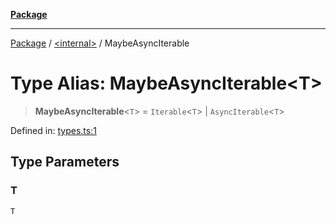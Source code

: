 [**Package**](../../README.md)

***

[Package](../../globals.md) / [\<internal\>](../README.md) / MaybeAsyncIterable

# Type Alias: MaybeAsyncIterable\<T\>

> **MaybeAsyncIterable**\<`T`\> = `Iterable`\<`T`\> \| `AsyncIterable`\<`T`\>

Defined in: [types.ts:1](https://github.com/AlexXanderGrib/proxy-master/blob/d9889b922817ac03c7a235b832a590a4ef34fb55/src/types.ts#L1)

## Type Parameters

### T

`T`
